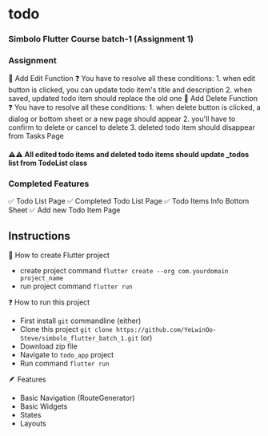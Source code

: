 # todo

### Simbolo Flutter Course batch-1 (Assignment 1)

### Assignment 

📃 Add Edit Function
    ❓ You have to resolve all these conditions:
          1. when edit button is clicked, you can update todo item's title and description
          2. when saved, updated todo item should replace the old one
📃 Add Delete Function
    ❓ You have to resolve all these conditions:
          1. when delete button is clicked, a dialog or bottom sheet or a new page should appear
          2. you'll have to confirm to delete or cancel to delete
          3. deleted todo item should disappear from Tasks Page

#### ⚠️⚠️ All edited todo items and deleted todo items should update _todos list from TodoList class

### Completed Features
✅ Todo List Page
✅ Completed Todo List Page
✅ Todo Items Info Bottom Sheet
✅ Add new Todo Item Page

## Instructions

👾 How to create Flutter project

- create project command `flutter create --org com.yourdomain project_name`
- run project command `flutter run`

❓ How to run this project

- First install `git` commandline
  (either)
- Clone this project `git clone https://github.com/YeLwinOo-Steve/simbolo_flutter_batch_1.git`
  (or)
- Download zip file
- Navigate to `todo_app` project
- Run command `flutter run`

🪶 Features

- Basic Navigation (RouteGenerator)
- Basic Widgets
- States
- Layouts
